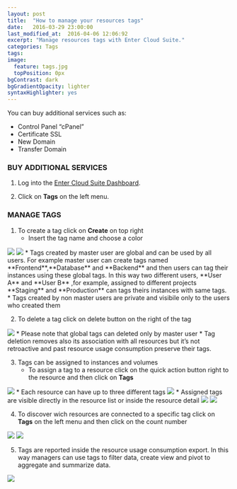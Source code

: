 ```yaml
---
layout: post
title:  "How to manage your resources tags"
date:   2016-03-29 23:00:00
last_modified_at:  2016-04-06 12:06:92
excerpt: "Manage resources tags with Enter Cloud Suite."
categories: Tags
tags:
image:
  feature: tags.jpg
  topPosition: 0px
bgContrast: dark
bgGradientOpacity: lighter
syntaxHighlighter: yes
---
```

You can buy additional services such as:
* Control Panel “cPanel”
* Certificate SSL
* New Domain
* Transfer Domain

### BUY ADDITIONAL SERVICES

1. Log into the <a href="https://dashboard.entercloudsuite.com" target="_blank">Enter Cloud Suite Dashboard</a>.

2. Click on **Tags** on the left menu.

### MANAGE TAGS

1. To create a tag click on **Create** on top right 
    * Insert the tag name and choose a color
<img class="responsive-guide-img" src="{{ site.baseurl_posts_img }}ecs-tags-02.png">
<img class="responsive-guide-img" src="{{ site.baseurl_posts_img }}ecs-tags-03.png">
    * Tags created by master user are global  and can be used by all users. For example master user can create tags named **Frontend**,**Database** and **Backend** and then users can tag their instances using these global tags. In this way two different users, **User A** and **User B** ,for example, assigned to different projects **Staging** and **Production** can tags theirs instances with same tags.
    * Tags created by non master users are private and visibile only to the users who created them

2. To delete a tag click on delete button on the right of the tag
<img class="responsive-guide-img" src="{{ site.baseurl_posts_img }}ecs-tags-04.png">
    * Please note that global tags can deleted only by master user
    * Tag deletion removes also its association with all resources but it’s not retroactive and past resource usage consumption preserve their tags.

3. Tags can be assigned to instances and volumes
    * To assign a tag to a resource click on the quick action button right to the resource and then click on **Tags**
<img class="responsive-guide-img" src="{{ site.baseurl_posts_img }}ecs-tags-05.png">
    * Each resource can have up to three different tags
<img class="responsive-guide-img" src="{{ site.baseurl_posts_img }}ecs-tags-06.png">
    * Assigned tags are visible directly in the resource list or inside the resource detail
<img class="responsive-guide-img" src="{{ site.baseurl_posts_img }}ecs-tags-07.png">
<img class="responsive-guide-img" src="{{ site.baseurl_posts_img }}ecs-tags-08.png">

4. To discover wich resources are connected to a specific tag click on **Tags** on the left menu and then click on the count number
<img class="responsive-guide-img" src="{{ site.baseurl_posts_img }}ecs-tags-09.png">
<img class="responsive-guide-img" src="{{ site.baseurl_posts_img }}ecs-tags-10.png">

5. Tags are reported inside the resource usage consumption export. In this way managers can use tags to filter data, create view and pivot to aggregate and summarize data.
<img class="responsive-guide-img" src="{{ site.baseurl_posts_img }}ecs-tags-11.png">


